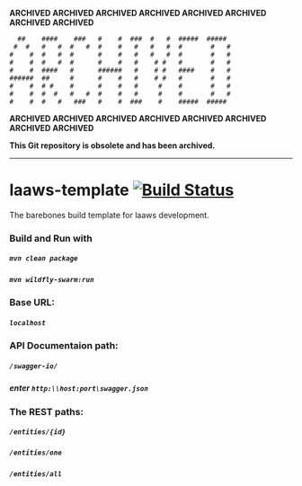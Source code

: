 **ARCHIVED ARCHIVED ARCHIVED ARCHIVED ARCHIVED ARCHIVED ARCHIVED ARCHIVED**

```
  ##    ####    ###   #    #  ###  #   #  #####  #####   
 #  #   #   #  #   #  #    #   #   #   #  #       #   #  
#    #  #   #  #      #    #   #   #   #  #       #   #  
#    #  #   #  #      #    #   #    # #   #       #   #  
#    #  ####   #      ######   #    # #   ####    #   #  
######  ##     #      #    #   #    # #   #       #   #  
#    #  # #    #      #    #   #     #    #       #   #  
#    #  #  #   #   #  #    #   #     #    #       #   #  
#    #  #   #   ###   #    #  ###    #    #####  #####  
```

**ARCHIVED ARCHIVED ARCHIVED ARCHIVED ARCHIVED ARCHIVED ARCHIVED ARCHIVED**

**This Git repository is obsolete and has been archived.**

----

# laaws-template [![Build Status](https://travis-ci.org/lockss/laaws-template.svg?branch=master)](https://travis-ci.org/lockss/laaws-template)

The barebones build template for laaws development.

### Build and Run with
##### `mvn clean package`  
##### `mvn wildfly-swarm:run`  
  
### Base URL: 
##### `localhost`
  
### API Documentaion path:
##### `/swagger-io/`
##### enter `http:\\host:port\swagger.json`
  
### The REST paths:
##### `/entities/{id}`
  
##### `/entities/one`
  
##### `/entities/all`
